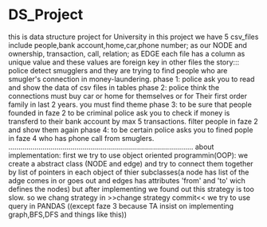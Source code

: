# DS_Project
this is data structure project for University
in this project we have 5 csv_files include people,bank account,home,car,phone number; as our NODE
and ownership, transaction, call, relation; as EDGE
each file has a column as unique value and these values are foreign key in other files
the story:::
police detect smugglers and they are trying to find people who are smugler's connection in 
money-laundering.
phase 1:
police ask you to read and show the data of csv files in tables
phase 2:
police think the connections must buy car or home for themselves or for Their first order family in last 2 years. you must find theme
phase 3:
to be sure that people founded in faze 2 to be criminal police ask you to check if money is transferd to their bank account by max 5 transactions.
filter people in faze 2 and show them again
phase 4:
to be certain police asks you to fined pople in faze 4 who has phone call from smuglers.
............................................................................................
about implementation:
first we try to use object oriented programmin(OOP):
we create a abstract class (NODE and edge) and try to connect them together by list of pointers in each object of thier subclasses(a node has list of the adge comes in or goes out and edges has attributes 'from' and 'to' wich defines the nodes)
but after implementing we found out this strategy is too slow.
so we chang strategy in >>change strategy commit<<
we try to use query in PANDAS 
((except faze 3 because TA insist on implementing graph,BFS,DFS and things like this))






